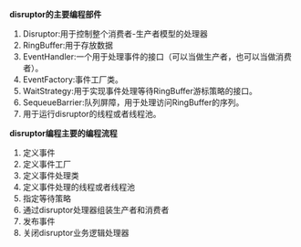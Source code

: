 **disruptor的主要编程部件** 

1. Disruptor:用于控制整个消费者-生产者模型的处理器 
2. RingBuffer:用于存放数据 
3. EventHandler:一个用于处理事件的接口（可以当做生产者，也可以当做消费者）。 
4. EventFactory:事件工厂类。 
5. WaitStrategy:用于实现事件处理等待RingBuffer游标策略的接口。
6. SequeueBarrier:队列屏障，用于处理访问RingBuffer的序列。 
7. 用于运行disruptor的线程或者线程池。

**disruptor编程主要的编程流程** 

1. 定义事件 
2. 定义事件工厂 
3. 定义事件处理类 
4. 定义事件处理的线程或者线程池 
5. 指定等待策略 
6. 通过disruptor处理器组装生产者和消费者 
7. 发布事件 
8. 关闭disruptor业务逻辑处理器 